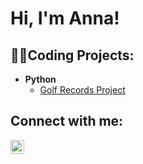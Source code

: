 <h1>Hi, I'm Anna! 

<h2> 👩‍💻Coding Projects:</h2>

- <b>Python</b>
  - [Golf Records Project](https://github.com/annalucillebrewer/Golf.Records-Project)

<h2>

<h2> Connect with me:</h2>

[<img align="left" alt="Anna Brewer | LinkedIn" width="22px" src="https://cdn.jsdelivr.net/npm/simple-icons@v3/icons/linkedin.svg" />][linkedin]

[linkedin]: https://www.linkedin.com/in/anna-brewer-b0922a317

<!--
**joshmadakor1/joshmadakor1** is a ✨ _special_ ✨ repository because its `README.md` (this file) appears on your GitHub profile.

Here are some ideas to get you started:

- 🔭 I’m currently working on ...
- 🌱 I’m currently learning ...
- 👯 I’m looking to collaborate on ...
- 🤔 I’m looking for help with ...
- 💬 Ask me about ...
- 📫 How to reach me: ...
- 😄 Pronouns: ...
- ⚡ Fun fact: ...
-->
